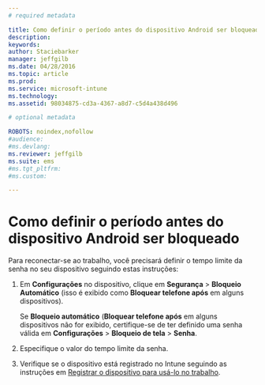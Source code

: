 ```yaml
---
# required metadata

title: Como definir o período antes do dispositivo Android ser bloqueado | Microsoft Intune
description:
keywords:
author: Staciebarker
manager: jeffgilb
ms.date: 04/28/2016
ms.topic: article
ms.prod:
ms.service: microsoft-intune
ms.technology:
ms.assetid: 98034875-cd3a-4367-a8d7-c5d4a438d496

# optional metadata

ROBOTS: noindex,nofollow
#audience:
#ms.devlang:
ms.reviewer: jeffgilb
ms.suite: ems
#ms.tgt_pltfrm:
#ms.custom:

---
```


# Como definir o período antes do dispositivo Android ser bloqueado
Para reconectar-se ao trabalho, você precisará definir o tempo limite da senha no seu dispositivo seguindo estas instruções:

1.  Em **Configurações** no dispositivo, clique em **Segurança** &gt; **Bloqueio Automático** (isso é exibido como **Bloquear telefone após** em alguns dispositivos).

    Se **Bloqueio automático** (**Bloquear telefone após** em alguns dispositivos não for exibido, certifique-se de ter definido uma senha válida em **Configurações** &gt; **Bloqueio de tela** &gt; **Senha**.

2.  Especifique o valor do tempo limite da senha.

3.  Verifique se o dispositivo está registrado no Intune seguindo as instruções em [Registrar o dispositivo para usá-lo no trabalho](http://go.microsoft.com/fwlink/?LinkId=519071).



<!--HONumber=May16_HO1-->


